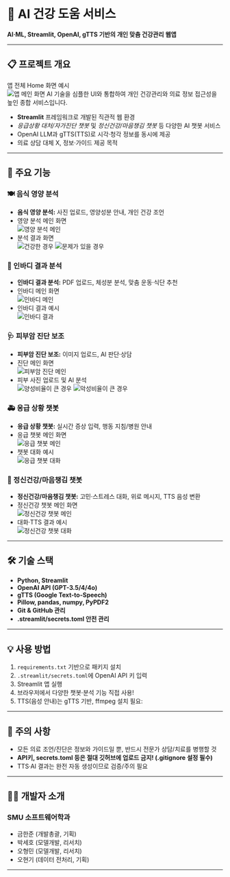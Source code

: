 # 🏥 AI 건강 도움 서비스

**AI·ML, Streamlit, OpenAI, gTTS 기반의 개인 맞춤 건강관리 웹앱**

---

## 📋 프로젝트 개요
앱 전체 Home 화면 예시  
![앱 메인 화면](Image/Home.png)
AI 기술을 심플한 UI와 통합하여 개인 건강관리와 의료 정보 접근성을 높인 종합 서비스입니다.  
- **Streamlit** 프레임워크로 개발된 직관적 웹 환경
- *응급상황 대처/자가진단 챗봇* 및 *정신건강/마음챙김 챗봇* 등 다양한 AI 챗봇 서비스  
- OpenAI LLM과 gTTS(TTS)로 시각·청각 정보를 동시에 제공  
- 의료 상담 대체 X, 정보·가이드 제공 목적

---

## 🎯 주요 기능
### 🍽️ 음식 영양 분석
- **음식 영양 분석:** 사진 업로드, 영양성분 안내, 개인 건강 조언  
- 영양 분석 메인 화면  
  ![영양 분석 메인](Image/NutritionalAnalysis_Main.png)
- 분석 결과 화면  
  ![건강한 경우](Image/NutritionalAnalysis_Display2.png)
  ![문제가 있을 경우](Image/NutritionalAnalysis_Display3.png)

### 💪 인바디 결과 분석
- **인바디 결과 분석:** PDF 업로드, 체성분 분석, 맞춤 운동·식단 추천 
- 인바디 메인 화면  
  ![인바디 메인](Image/Inbody_Main.png)
- 인바디 결과 예시  
  ![인바디 결과](Image/Inbody_display.png)

### 🩺 피부암 진단 보조
- **피부암 진단 보조:** 이미지 업로드, AI 판단·상담 
- 진단 메인 화면  
  ![피부암 진단 메인](Image/SkincancerDiagnosis_main.png)
- 피부 사진 업로드 및 AI 분석  
  ![양성비율이 큰 경우](Image/SkincancerDiagnosis_Display.png)
  ![악성비율이 큰 경우](Image/SkincancerDiagnosis_Display2.png)

### 🚑 응급 상황 챗봇
- **응급 상황 챗봇:** 실시간 증상 입력, 행동 지침/병원 안내 
- 응급 챗봇 메인 화면  
  ![응급 챗봇 메인](Image/EmergencyChatbot_Main.png)
- 챗봇 대화 예시  
  ![응급 챗봇 대화](Image/EmergencyChatbot_Display.png)

### 🧠 정신건강/마음챙김 챗봇
- **정신건강/마음챙김 챗봇:** 고민·스트레스 대화, 위로 메시지, TTS 음성 변환
- 정신건강 챗봇 메인 화면  
  ![정신건강 챗봇 메인](Image/MentalHealthChatbot_Main.png)
- 대화·TTS 결과 예시  
  ![정신건강 챗봇 대화](Image/MentalHealthChatbot_Display.png)

---

## 🛠️ 기술 스택

- **Python, Streamlit**
- **OpenAI API (GPT-3.5/4/4o)**
- **gTTS (Google Text-to-Speech)**
- **Pillow, pandas, numpy, PyPDF2**
- **Git & GitHub 관리**
- **.streamlit/secrets.toml 안전 관리**

---

## 💡 사용 방법

1. `requirements.txt` 기반으로 패키지 설치  
2. `.streamlit/secrets.toml`에 OpenAI API 키 입력  
3. Streamlit 앱 실행  
4. 브라우저에서 다양한 챗봇·분석 기능 직접 사용!
5. TTS(음성 안내)는 gTTS 기반, ffmpeg 설치 필요:

---

## 🚨 주의 사항

- 모든 의료 조언/진단은 정보와 가이드일 뿐, 반드시 전문가 상담/치료를 병행할 것
- **API키, secrets.toml 등은 절대 깃허브에 업로드 금지! (.gitignore 설정 필수)**
- TTS·AI 결과는 완전 자동 생성이므로 검증/주의 필요

---

## 👨‍💻 개발자 소개

### SMU 소프트웨어학과
- 금한준 (개발총괄, 기획)
- 박세호 (모델개발, 리서치)
- 오형민 (모델개발, 리서치)
- 오현기 (데이터 전처리, 기획)

---
